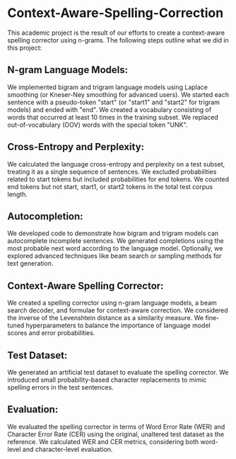 # Context-Aware-Spelling-Correction

This academic project is the result of our efforts to create a context-aware spelling corrector using n-grams. The following steps outline what we did in this project:

## N-gram Language Models:

We implemented bigram and trigram language models using Laplace smoothing (or Kneser-Ney smoothing for advanced users).
We started each sentence with a pseudo-token "start" (or "start1" and "start2" for trigram models) and ended with "end".
We created a vocabulary consisting of words that occurred at least 10 times in the training subset.
We replaced out-of-vocabulary (OOV) words with the special token "UNK".
## Cross-Entropy and Perplexity:

We calculated the language cross-entropy and perplexity on a test subset, treating it as a single sequence of sentences.
We excluded probabilities related to start tokens but included probabilities for end tokens.
We counted end tokens but not start, start1, or start2 tokens in the total test corpus length.
## Autocompletion:

We developed code to demonstrate how bigram and trigram models can autocomplete incomplete sentences.
We generated completions using the most probable next word according to the language model.
Optionally, we explored advanced techniques like beam search or sampling methods for text generation.
## Context-Aware Spelling Corrector:

We created a spelling corrector using n-gram language models, a beam search decoder, and formulae for context-aware correction.
We considered the inverse of the Levenshtein distance as a similarity measure.
We fine-tuned hyperparameters to balance the importance of language model scores and error probabilities.
## Test Dataset:

We generated an artificial test dataset to evaluate the spelling corrector.
We introduced small probability-based character replacements to mimic spelling errors in the test sentences.
## Evaluation:

We evaluated the spelling corrector in terms of Word Error Rate (WER) and Character Error Rate (CER) using the original, unaltered test dataset as the reference.
We calculated WER and CER metrics, considering both word-level and character-level evaluation.
